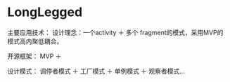 # LongLegged
主要应用技术：
 设计理念：一个activity ＋ 多个 fragment的模式，采用MVP的模式高内聚低耦合。

 开源框架： MVP ＋

 设计模式： 调停者模式 ＋ 工厂模式 ＋ 单例模式 ＋ 观察者模式...